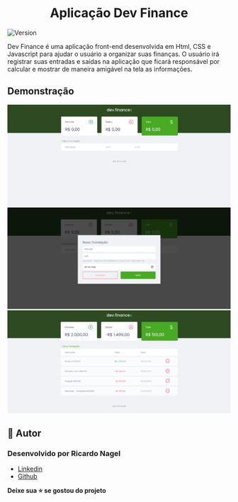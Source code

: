 <h1  align="center">Aplicação Dev Finance</h1>

<p><img  alt="Version"  src="https://img.shields.io/badge/version-0.1.0-blue.svg?cacheSeconds=2592000" /></p>

<p>
  Dev Finance é uma aplicação front-end desenvolvida em Html, CSS e Javascript para ajudar o usuário a organizar suas finanças. O usuário irá registrar suas entradas e saídas na aplicação que ficará responsável por calcular e mostrar de maneira amigável na tela as informações.
</p>

<h2 id="demonstracao">Demonstração</h2>

<p>
  <span><img src="./assets/screen_1.png" /></span>
  <span><img src="./assets/screen_2.png" /></span>
  <span><img src="./assets/screen_3.png" /></span>
</p>

<h2 id="autora">👤 Autor</h2>

<h3>Desenvolvido por Ricardo Nagel</h3>

* [Linkedin](https://www.linkedin.com/in/ricardonagel/)
* [Github](https://github.com/nagelricardo)

  
<strong align="center">Deixe sua ⭐️ se gostou do projeto</strong>

  
